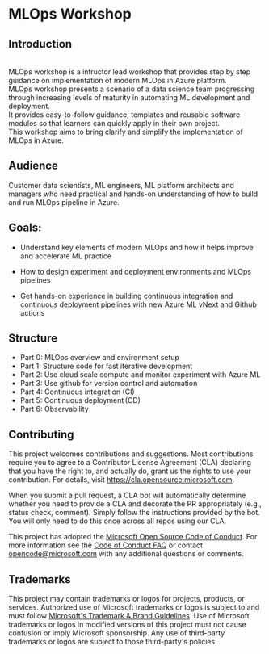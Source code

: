 # MLOps Workshop

## Introduction
<br/> MLOps workshop is a intructor lead workshop that provides step by step guidance on implementation of modern MLOps in Azure platform.
<br/> MLOps workshop presents a scenario of a data science team progressing through increasing levels of maturity in automating ML development and deployment.
<br/> It provides easy-to-follow guidance, templates and reusable software modules so that learners can quickly apply in their own project.
<br/> This workshop aims to bring clarify and simplify the implementation of MLOps in Azure.

## Audience
Customer data scientists, ML engineers, ML platform architects and managers who need practical and hands-on understanding of how to build and run MLOps pipeline in Azure. 

## Goals: 

- Understand key elements of modern MLOps and how it helps improve and accelerate ML practice  

- How to design experiment and deployment environments and MLOps pipelines 

- Get hands-on experience in building continuous integration and continuous deployment pipelines with new Azure ML vNext and Github actions 
## Structure
- Part 0: MLOps overview and environment setup
- Part 1: Structure code for fast iterative development
- Part 2: Use cloud scale compute and monitor experiment with Azure ML
- Part 3: Use github for version control and automation
- Part 4: Continuous integration (CI)
- Part 5: Continuous deployment (CD) 
- Part 6: Observability 









































## Contributing

This project welcomes contributions and suggestions.  Most contributions require you to agree to a
Contributor License Agreement (CLA) declaring that you have the right to, and actually do, grant us
the rights to use your contribution. For details, visit https://cla.opensource.microsoft.com.

When you submit a pull request, a CLA bot will automatically determine whether you need to provide
a CLA and decorate the PR appropriately (e.g., status check, comment). Simply follow the instructions
provided by the bot. You will only need to do this once across all repos using our CLA.

This project has adopted the [Microsoft Open Source Code of Conduct](https://opensource.microsoft.com/codeofconduct/).
For more information see the [Code of Conduct FAQ](https://opensource.microsoft.com/codeofconduct/faq/) or
contact [opencode@microsoft.com](mailto:opencode@microsoft.com) with any additional questions or comments.

## Trademarks

This project may contain trademarks or logos for projects, products, or services. Authorized use of Microsoft 
trademarks or logos is subject to and must follow 
[Microsoft's Trademark & Brand Guidelines](https://www.microsoft.com/en-us/legal/intellectualproperty/trademarks/usage/general).
Use of Microsoft trademarks or logos in modified versions of this project must not cause confusion or imply Microsoft sponsorship.
Any use of third-party trademarks or logos are subject to those third-party's policies.
